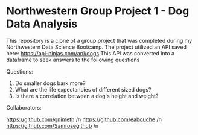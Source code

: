 # Northwestern Group Project 1 - Dog Data Analysis 

This repository is a clone of a group project that was completed during my Northwestern Data Science Bootcamp.  The project utilized an API saved here:  https://api-ninjas.com/api/dogs This API was converted into a dataframe to seek answers to the following questions

Questions:
1. Do smaller dogs bark more?
2. What are the life expectancies of different sized dogs?
3. Is there a correlation between a dog's height and weight?

Collaborators: 

https://github.com/gnimeth /n
https://github.com/eabouche /n
https://github.com/Samrosegithub /n
